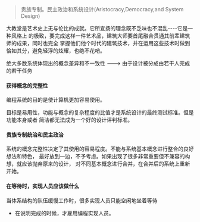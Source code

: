 > 贵族专制。民主政治和系统设计(Aristocracy,Democracy,and System Design)

大教堂是艺术史上无与伦比的成就。它所宣扬的理念既不乏味也不混乱----它是一种风格上
的极致，要完成这样一件艺术品，建筑大师要首尾融合贯通其前辈建筑师的成果，同时也完全
掌握他们他个时代的建筑技术，并在运用这些技术时做到恰如其分，避免轻浮的炫耀，也绝不花哨。

绝大多数系统体现出的概念差异和不一致性 ---> 由于设计被分成由若干人完成的若干任务

#### 获得概念的完整性

编程系统的目的是使计算机更加容易使用。

目标是易用性，功能与概念的复杂程度的比值才是系统设计的最终测试标准。但是功能本身或者
简洁都无法成为一个好的设计评判标准。

#### 贵族专制统治和民主政治

系统的概念完整性决定了其使用的容易程度。不能与系统基本概念进行整合的良好想法和特色，
最好放到一边，不予考虑。如果出现了很多非常重要但不兼容的构想，就应该抛弃原来的设计，
对不同基本概念进行合并，在合并后的系统上重新开始。

#### 在等待时，实现人员应该做什么

当体系结构的队伍缓慢工作时，很多实现人员只能空闲地坐着等待

- 在说明完成的时候，才雇用编程实现人员。
